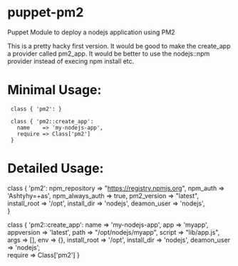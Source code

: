 puppet-pm2
==========

Puppet Module to deploy a nodejs application using PM2 

This is a pretty hacky first version. 
It would be good to make the create_app a provider called pm2_app. 
It would be better to use the nodejs::npm provider instead of execing npm install etc.  



Minimal Usage: 
=============

     class { 'pm2': }

     class { 'pm2::create_app':
       name    => 'my-nodejs-app',
       require => Class['pm2']
     } 
 

Detailed Usage:
===============

  class { 'pm2':
     npm_repository    => "https://registry.npmjs.org",
     npm_auth          => 'Ashtyhy=+as',
     npm_always_auth   => true,
     pm2_version       => "latest",
     install_root      => '/opt',
     install_dir       => 'nodejs',
     deamon_user       => 'nodejs',  
  }

  class { 'pm2::create_app':
     name            => 'my-nodejs-app',
     app             => 'myapp',
     appversion      => 'latest',
     path            => "/opt/nodejs/myapp",
     script          => "lib/app.js",              
     args            => [],
     env             => {},
     install_root    => '/opt',
     install_dir     => 'nodejs',
     deamon_user     => 'nodejs',     
     require => Class['pm2']
  } 
 

